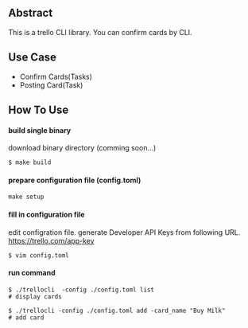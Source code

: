 ## Abstract
This is a trello CLI library.
You can confirm cards by CLI.

## Use Case
- Confirm Cards(Tasks)
- Posting Card(Task)

## How To Use

#### build single binary
download binary directory (comming soon...)
```
$ make build
```

#### prepare configuration file (config.toml)
```
make setup
```

#### fill in configuration file
edit configration file.
generate Developer API Keys from following URL.
https://trello.com/app-key
```
$ vim config.toml
```

#### run command
```
$ ./trellocli  -config ./config.toml list
# display cards

$ ./trellocli -config ./config.toml add -card_name "Buy Milk"
# add card
```
